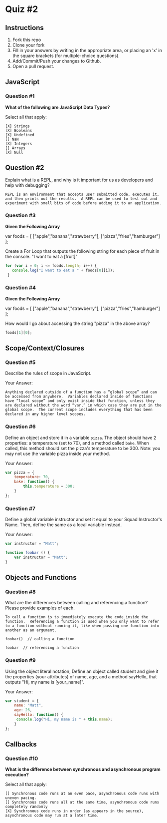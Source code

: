 # Quiz #2

## Instructions

1. Fork this repo
2. Clone your fork
3. Fill in your answers by writing in the appropriate area, or placing an 'x' in
the square brackets (for multiple-choice questions).
4. Add/Commit/Push your changes to Github.
5. Open a pull request.

## JavaScript

### Question #1

**What of the following are JavaScript Data Types?**

Select all that apply:
```
[X] Strings
[X] Booleans
[X] Undefined
[] NaN
[X] Integers
[] Arrays
[X] Null
```

## Question #2

Explain what is a REPL, and why is it important for us as developers and help with debugging?

```text
REPL is an environment that accepts user submitted code, executes it, and then prints out the results.  A REPL can be used to test out and experiment with small bits of code before adding it to an application.
```
### Question #3

**Given the Following Array**

var foods = [ ["apple","banana","strawberry"], ["pizza","fries","hamburger"] ];

Create a For Loop that outputs the following string for each piece of fruit in the console. "I want to eat a [fruit]"

```js
for (var i = 0; i <= foods.length; i++) {
   console.log("I want to eat a " + foods[0][i]);
 }
```
### Question #4

**Given the Following Array**

var foods = [ ["apple","banana","strawberry"], ["pizza","fries","hamburger"] ];

How would I go about accessing the string "pizza" in the above array?

```js
foods[1][0];
```

## Scope/Context/Closures

### Question #5

Describe the rules of scope in JavaScript.

Your Answer:
```text
Anything declared outside of a function has a “global scope” and can be accessed from anywhere.  Variables declared inside of functions have “local scope” and only exist inside that function, unless they are declared without the word “var,” in which case they are put in the global scope.  The current scope includes everything that has been declared in any higher level scopes.
```

### Question #6

Define an object and store it in a variable `pizza`. The object should have 2
properties: a temperature (set to 70), and a method called `bake`. When called,
this method should set the pizza's temperature to be 300. Note: you may not use
the variable pizza inside your method.

Your Answer:
```js
var pizza = {
    temperature: 70,
    bake: function() {
        this.temperature = 300;
    }
};
```

### Question #7

Define a global variable instructor and set it equal to your Squad Instructor's Name. Then, define the same as a local variable instead.

Your Answer:
```js
var instructor = "Matt";

function foobar () {
    var instructor = "Matt";
}
```

## Objects and Functions

### Question #8

What are the differences between calling and referencing a function? Please provide examples of each.

```text
To call a function is to immediately execute the code inside the function.  Referencing a function is used when you only want to refer to a function without running it, like when passing one function into another as an argument.

foobar()  // calling a function

foobar  // referencing a function
```
### Question #9

Using the object literal notation, Define an object called student and give it the properties (your attributes) of name, age, and a method sayHello, that outputs "Hi, my name is [your_name]".

Your Answer:
```js
var student = {
    name: "Matt",
    age: 26,
    sayHello: function() {
     console.log("Hi, my name is " + this.name);
    }
};
```

## Callbacks

### Question #10

**What is the difference between synchronous and asynchronous program execution?**

Select all that apply:
```
[] Synchronous code runs at an even pace, asynchronous code runs with uneven pacing.
[] Synchronous code runs all at the same time, asynchronous code runs completely randomly
[X] Synchronous code runs in order (as appears in the source), asynchronous code may run at a later time.
```
